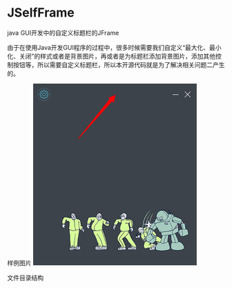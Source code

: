 # JSelfFrame
java GUI开发中的自定义标题栏的JFrame

由于在使用Java开发GUI程序的过程中，很多时候需要我们自定义“最大化、最小化、关闭”的样式或者是背景图片，再或者是为标题栏添加背景图片，添加其他控制按钮等，所以需要自定义标题栏，所以本开源代码就是为了解决相关问题二产生的。

样例图片
![image](https://github.com/mh47838704/JSelfFrame/blob/master/JSelfFrame/img/demoResult.png)

文件目录结构
